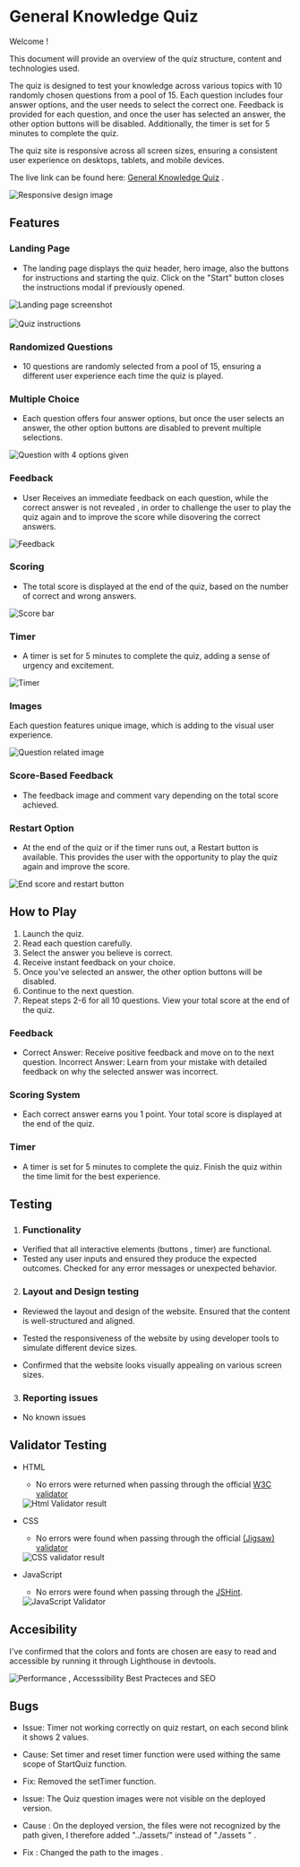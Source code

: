 # General Knowledge Quiz

Welcome !

This document will provide an overview of the quiz structure, content and technologies used.

The quiz is designed to test your knowledge across various topics with 10 randomly chosen questions from a pool of 15. Each question includes four answer options, and the user needs to select the correct one. Feedback is provided for each question, and once the user has selected an answer, the other option buttons will be disabled. Additionally, the timer is set for 5 minutes to complete the quiz.

The quiz site is responsive across all screen sizes, ensuring a consistent user experience on desktops, tablets, and mobile devices.

The live link can be found here: [General Knowledge Quiz](https://lin2907.github.io/general-knowledge-quiz/) .

<img src ="assets/media/responsive.png" alt = "Responsive design image">

## Features

### Landing Page
  + The landing page displays the quiz header, hero image, also the buttons for instructions and starting the quiz. Click on the "Start" button closes the instructions modal if previously opened.

  <img src = "assets/media/landing-page.png" alt = "Landing page screenshot">
  <br> <br>
  <img src = "assets/media/modal.png" alt = " Quiz instructions">

### Randomized Questions
   + 10 questions are randomly selected from a pool of 15, ensuring a different user experience each time the quiz is played.

### Multiple Choice
 + Each question offers four answer options, but once the user selects an answer, the other option buttons are disabled to prevent multiple selections.

 <img src = "assets/media/questions-options.png" alt = "Question with 4 options given">

### Feedback
 + User Receives an immediate feedback on each question, while the correct answer is not revealed , in order to challenge the user to play the quiz again and to improve the score while disovering the correct answers.

 <img src = "assets/media/feedback.png" alt = "Feedback">


### Scoring 
  + The total score is displayed at the end of the quiz, based on the number of correct and wrong answers.

<img src = "assets/media/score.png" alt="Score bar">


### Timer
 + A timer is set for 5 minutes to complete the quiz, adding a sense of urgency and excitement.

 <img src = "assets/media/timer.png" alt= "Timer">

### Images

Each question features unique image, which is adding to the visual user experience.

<img src = "assets/media/question-related.png" alt ="Question related image">

### Score-Based Feedback
  + The feedback image and comment vary depending on the total score achieved.

### Restart Option
  + At the end of the quiz or if the timer runs out, a Restart button is available. This provides the user with the opportunity to play the quiz again and improve the score.

<img src = "assets/media/result.png" alt ="End score and restart button">

## How to Play

1. Launch the quiz.
2. Read each question carefully.
3. Select the answer you believe is correct.
4. Receive instant feedback on your choice.
5. Once you've selected an answer, the other option buttons will be disabled.
6. Continue to the next question.
7. Repeat steps 2-6 for all 10 questions.
View your total score at the end of the quiz.
### Feedback
 + Correct Answer: Receive positive feedback and move on to the next question.
Incorrect Answer: Learn from your mistake with detailed feedback on why the selected answer was incorrect.
### Scoring System
 + Each correct answer earns you 1 point.
Your total score is displayed at the end of the quiz.
### Timer
 + A timer is set for 5 minutes to complete the quiz. Finish the quiz within the time limit for the best experience.

## Testing

1. ### Functionality

  + Verified that all interactive elements (buttons , timer) are functional.
  + Tested any user inputs and ensured they produce the expected outcomes.
Checked for any error messages or unexpected behavior.

2. ### Layout and Design testing

 + Reviewed the layout and design of the website. Ensured that the content is well-structured and aligned.

 + Tested the responsiveness of the website by using developer tools to simulate different device sizes.

 + Confirmed that the website looks visually appealing on various screen sizes.

3. ### Reporting issues
 + No known issues

## Validator Testing
 + HTML
    * No errors were returned when passing through the official [W3C validator](https://validator.w3.org/)

    <img src = "assets/media/html-checker.png" alt ="Html Validator result">

+ CSS

  * No errors were found when passing through the official [(Jigsaw) validator](https://jigsaw.w3.org/css-validator/)

   <img src= "assets/media/w3c-css-validator.png" alt="CSS validator result">

+ JavaScript
  * No errors were found when passing through the [JSHint](https://jshint.com/).

  <img src = "assets/media/jshint.png" alt="JavaScript Validator">



## Accesibility

I've confirmed that the colors and fonts are chosen are easy to read and accessible by running it through Lighthouse in devtools.

<img src ="assets/media/performance.png" alt ="Performance , Accesssibility Best Practeces and SEO">

## Bugs
 + Issue: Timer not working correctly on quiz restart, on each second blink it shows 2 values. 
 + Cause: Set timer and reset timer function were used withing the same scope of StartQuiz function.
 + Fix: Removed the setTimer function.

 + Issue: The Quiz question images were not visible on the deployed version.
 + Cause : On the deployed version, the files were not recognized by the path given, I therefore added "../assets/" instead of  "./assets " .
 + Fix : Changed the path to the images .

 








